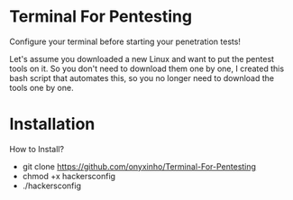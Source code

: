 # Terminal For Pentesting
Configure your terminal before starting your penetration tests!

Let's assume you downloaded a new Linux and want to put the pentest tools on it. So you don't need to download them one by one, I created this bash script that automates this, so you no longer need to download the tools one by one.
# Installation
How to Install?

- git clone https://github.com/onyxinho/Terminal-For-Pentesting
- chmod +x hackersconfig
- ./hackersconfig
